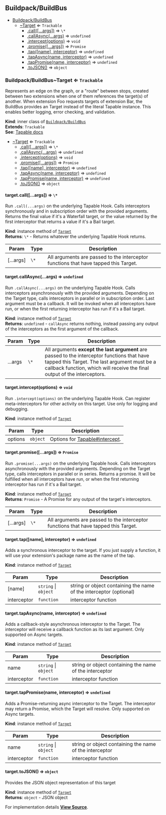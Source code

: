 <a name="module_Buildpack/BuildBus" id="module_Buildpack/BuildBus"></a>

## Buildpack/BuildBus

- [Buildpack/BuildBus](#module_Buildpack/BuildBus)
  - [~Target](#module_Buildpack/BuildBus..Target) ⇐ `Trackable`
    - [.call([...args])](#module_Buildpack/BuildBus..Target+call) ⇒ `\*`
    - [.callAsync(...args)](#module_Buildpack/BuildBus..Target+callAsync) ⇒ `undefined`
    - [.intercept(options)](#module_Buildpack/BuildBus..Target+intercept) ⇒ `void`
    - [.promise([...args])](#module_Buildpack/BuildBus..Target+promise) ⇒ `Promise`
    - [.tap([name], interceptor)](#module_Buildpack/BuildBus..Target+tap) ⇒ `undefined`
    - [.tapAsync(name, interceptor)](#module_Buildpack/BuildBus..Target+tapAsync) ⇒ `undefined`
    - [.tapPromise(name, interceptor)](#module_Buildpack/BuildBus..Target+tapPromise) ⇒ `undefined`
    - [.toJSON()](#module_Buildpack/BuildBus..Target+toJSON) ⇒ `object`

<a name="module_Buildpack/BuildBus..Target" id="module_Buildpack/BuildBus..Target"></a>

### Buildpack/BuildBus~Target ⇐ `Trackable`

Represents an edge on the graph, or a "route" between stops, created between
two extensions when one of them references the target(s) of another. When
extension Foo requests targets of extension Bar, the BuildBus provides an
Target instead of the literal Tapable instance. This enables
better logging, error checking, and validation.

**Kind**: inner class of [`Buildpack/BuildBus`](#module_Buildpack/BuildBus)  
**Extends**: `Trackable`  
**See**: [Tapable docs](https://github.com/webpack/tapable)

- [~Target](#module_Buildpack/BuildBus..Target) ⇐ `Trackable`
  - [.call([...args])](#module_Buildpack/BuildBus..Target+call) ⇒ `\*`
  - [.callAsync(...args)](#module_Buildpack/BuildBus..Target+callAsync) ⇒ `undefined`
  - [.intercept(options)](#module_Buildpack/BuildBus..Target+intercept) ⇒ `void`
  - [.promise([...args])](#module_Buildpack/BuildBus..Target+promise) ⇒ `Promise`
  - [.tap([name], interceptor)](#module_Buildpack/BuildBus..Target+tap) ⇒ `undefined`
  - [.tapAsync(name, interceptor)](#module_Buildpack/BuildBus..Target+tapAsync) ⇒ `undefined`
  - [.tapPromise(name, interceptor)](#module_Buildpack/BuildBus..Target+tapPromise) ⇒ `undefined`
  - [.toJSON()](#module_Buildpack/BuildBus..Target+toJSON) ⇒ `object`

<a name="module_Buildpack/BuildBus..Target+call" id="module_Buildpack/BuildBus..Target+call"></a>

#### target.call([...args]) ⇒ `\*`

Run `.call(...args)` on the underlying Tapable Hook.
Calls interceptors synchronously and in subscription order with the
provided arguments. Returns the final value if it's a Waterfall target,
or the value returned by the first interceptor that returns a value if
it's a Bail target.

**Kind**: instance method of [`Target`](#module_Buildpack/BuildBus..Target)  
**Returns**: `\*` - Returns whatever the underlying Tapable Hook returns.

| Param     | Type | Description                                                                         |
| --------- | ---- | ----------------------------------------------------------------------------------- |
| [...args] | `\*` | All arguments are passed to the interceptor functions that have tapped this Target. |

<a name="module_Buildpack/BuildBus..Target+callAsync" id="module_Buildpack/BuildBus..Target+callAsync"></a>

#### target.callAsync(...args) ⇒ `undefined`

Run `.callAsync(...args)` on the underlying Tapable Hook. Calls
interceptors asynchronously with the provided arguments. Depending on
the Target type, calls interceptors in parallel or in subscription
order. Last argument must be a callback. It will be invoked when all
interceptors have run, or when the first returning interceptor has run
if it's a Bail target.

**Kind**: instance method of [`Target`](#module_Buildpack/BuildBus..Target)  
**Returns**: `undefined` - `callAsync` returns nothing, instead passing any output of the interceptors as the first argument of the callback.

| Param   | Type | Description                                                                                                                                                                                                              |
| ------- | ---- | ------------------------------------------------------------------------------------------------------------------------------------------------------------------------------------------------------------------------ |
| ...args | `\*` | All arguments **except the last argument** are passed to the interceptor functions that have tapped this Target. The last argument must be a callback function, which will receive the final output of the interceptors. |

<a name="module_Buildpack/BuildBus..Target+intercept" id="module_Buildpack/BuildBus..Target+intercept"></a>

#### target.intercept(options) ⇒ `void`

Run `.intercept(options)` on the underlying Tapable Hook.
Can register meta-interceptors for other activity on this target.
Use only for logging and debugging.

**Kind**: instance method of [`Target`](#module_Buildpack/BuildBus..Target)

| Param   | Type     | Description                                                                       |
| ------- | -------- | --------------------------------------------------------------------------------- |
| options | `object` | Options for [Tapable#intercept](https://github.com/webpack/tapable#interception). |

<a name="module_Buildpack/BuildBus..Target+promise" id="module_Buildpack/BuildBus..Target+promise"></a>

#### target.promise([...args]) ⇒ `Promise`

Run `.promise(...args)` on the underlying Tapable hook. Calls
interceptors asynchronously with the provided arguments. Depending on
the Target type, calls interceptors in parallel or in series. Returns a
promise. It will be fulfilled when all interceptors have run, or when
the first returning interceptor has run if it's a Bail target.

**Kind**: instance method of [`Target`](#module_Buildpack/BuildBus..Target)  
**Returns**: `Promise` - A Promise for any output of the target's interceptors.

| Param     | Type | Description                                                                         |
| --------- | ---- | ----------------------------------------------------------------------------------- |
| [...args] | `\*` | All arguments are passed to the interceptor functions that have tapped this Target. |

<a name="module_Buildpack/BuildBus..Target+tap" id="module_Buildpack/BuildBus..Target+tap"></a>

#### target.tap([name], interceptor) ⇒ `undefined`

Adds a synchronous interceptor to the target.
If you just supply a function, it will use your extension's package name as the name of the tap.

**Kind**: instance method of [`Target`](#module_Buildpack/BuildBus..Target)

| Param       | Type                 | Description                                                        |
| ----------- | -------------------- | ------------------------------------------------------------------ |
| [name]      | `string` \| `object` | string or object containing the name of the interceptor (optional) |
| interceptor | `function`           | interceptor function                                               |

<a name="module_Buildpack/BuildBus..Target+tapAsync" id="module_Buildpack/BuildBus..Target+tapAsync"></a>

#### target.tapAsync(name, interceptor) ⇒ `undefined`

Adds a callback-style asynchronous interceptor to the Target. The interceptor will receive a callback function as its last argument. Only supported on Async targets.

**Kind**: instance method of [`Target`](#module_Buildpack/BuildBus..Target)

| Param       | Type                 | Description                                             |
| ----------- | -------------------- | ------------------------------------------------------- |
| name        | `string` \| `object` | string or object containing the name of the interceptor |
| interceptor | `function`           | interceptor function                                    |

<a name="module_Buildpack/BuildBus..Target+tapPromise" id="module_Buildpack/BuildBus..Target+tapPromise"></a>

#### target.tapPromise(name, interceptor) ⇒ `undefined`

Adds a Promise-returning async interceptor to the Target. The interceptor may return a Promise, which the Target will resolve. Only supported on Async targets.

**Kind**: instance method of [`Target`](#module_Buildpack/BuildBus..Target)

| Param       | Type                 | Description                                             |
| ----------- | -------------------- | ------------------------------------------------------- |
| name        | `string` \| `object` | string or object containing the name of the interceptor |
| interceptor | `function`           | interceptor function                                    |

<a name="module_Buildpack/BuildBus..Target+toJSON" id="module_Buildpack/BuildBus..Target+toJSON"></a>

#### target.toJSON() ⇒ `object`

Provides the JSON object representation of this target

**Kind**: instance method of [`Target`](#module_Buildpack/BuildBus..Target)  
**Returns**: `object` - JSON object

For implementation details [**View Source**](https://github.com/magento/pwa-studio/blob/develop/packages/pwa-buildpack/lib/BuildBus/Target.js).
